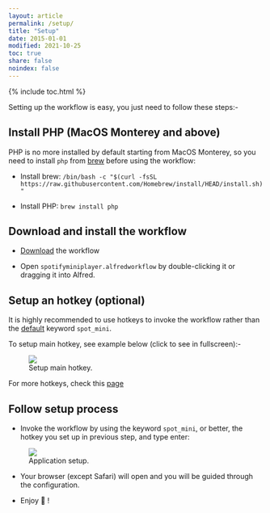 ```yaml
---
layout: article
permalink: /setup/
title: "Setup"
date: 2015-01-01
modified: 2021-10-25
toc: true
share: false
noindex: false
---
```


{% include toc.html %}

Setting up the workflow is easy, you just need to follow these steps:-

## Install PHP (MacOS Monterey and above)

PHP is no more installed by default starting from MacOS Monterey, so you need to install `php` from [brew](https://brew.sh) before using the workflow:

* Install brew: `/bin/bash -c "$(curl -fsSL https://raw.githubusercontent.com/Homebrew/install/HEAD/install.sh)"`

* Install PHP: `brew install php`
## Download and install the workflow

* [Download](https://github.com/vdesabou/alfred-spotify-mini-player/releases/latest/download/spotifyminiplayer.alfredworkflow) the workflow

* Open `spotifyminiplayer.alfredworkflow` by double-clicking it or dragging it into Alfred.

## Setup an hotkey (optional)

It is highly recommended to use hotkeys to invoke the workflow rather than the [default](https://alfred-spotify-mini-player.com/articles/customization/) keyword `spot_mini`.

To setup main hotkey, see example below (click to see in fullscreen):-

<figure>
	<a href="{{ site.url }}/images/setup_hotkeys1.gif"><img src="{{ site.url }}/images/setup_hotkeys1.gif"></a>
	<figcaption>Setup main hotkey.</figcaption>
</figure>

For more hotkeys, check this [page](https://alfred-spotify-mini-player.com/articles/hotkeys/)

## Follow setup process

   * Invoke the workflow by using the keyword `spot_mini`, or better, the hotkey you set up in previous step, and type enter:

<figure>
	<a href="{{ site.url }}/images/setup13.jpg"><img src="{{ site.url }}/images/setup13.jpg"></a>
	<figcaption>Application setup.</figcaption>
</figure>

  * Your browser (except Safari) will open and you will be guided through the configuration.

  * Enjoy 🍻 !

